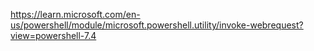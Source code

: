 https://learn.microsoft.com/en-us/powershell/module/microsoft.powershell.utility/invoke-webrequest?view=powershell-7.4
